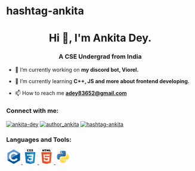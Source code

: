 # hashtag-ankita
 
<h1 align="center">Hi 👋, I'm Ankita Dey.</h1>
<h3 align="center">A CSE Undergrad from India</h3>

- 🔭 I’m currently working on **my discord bot, Viorel.**

- 🌱 I’m currently learning **C++, JS and more about frontend developing.**

- 📫 How to reach me **adey83652@gmail.com**

<h3 align="left">Connect with me:</h3>
<p align="left">
<a href="https://linkedin.com/in/ankita-dey" target="blank"><img align="center" src="https://raw.githubusercontent.com/rahuldkjain/github-profile-readme-generator/master/src/images/icons/Social/linked-in-alt.svg" alt="ankita-dey" height="30" width="40" /></a>
<a href="https://instagram.com/author_ankita" target="blank"><img align="center" src="https://raw.githubusercontent.com/rahuldkjain/github-profile-readme-generator/master/src/images/icons/Social/instagram.svg" alt="author_ankita" height="30" width="40" /></a>
<a href="https://www.leetcode.com/hashtag-ankita" target="blank"><img align="center" src="https://raw.githubusercontent.com/rahuldkjain/github-profile-readme-generator/master/src/images/icons/Social/leet-code.svg" alt="hashtag-ankita" height="30" width="40" /></a>
</p>

<h3 align="left">Languages and Tools:</h3>
<p align="left"> <a href="https://www.cprogramming.com/" target="_blank" rel="noreferrer"> <img src="https://raw.githubusercontent.com/devicons/devicon/master/icons/c/c-original.svg" alt="c" width="40" height="40"/> </a> <a href="https://www.w3schools.com/css/" target="_blank" rel="noreferrer"> <img src="https://raw.githubusercontent.com/devicons/devicon/master/icons/css3/css3-original-wordmark.svg" alt="css3" width="40" height="40"/> </a> <a href="https://www.w3.org/html/" target="_blank" rel="noreferrer"> <img src="https://raw.githubusercontent.com/devicons/devicon/master/icons/html5/html5-original-wordmark.svg" alt="html5" width="40" height="40"/> </a> <a href="https://www.python.org" target="_blank" rel="noreferrer"> <img src="https://raw.githubusercontent.com/devicons/devicon/master/icons/python/python-original.svg" alt="python" width="40" height="40"/> </a> </p>
